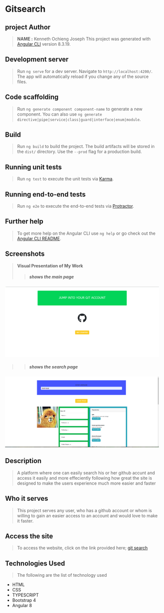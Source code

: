 # Gitsearch
## project Author
> **NAME :** Kenneth Ochieng Joseph
This project was generated with [Angular CLI](https://github.com/angular/angular-cli) version 8.3.19.

## Development server

>Run `ng serve` for a dev server. Navigate to `http://localhost:4200/`. The app will automatically reload if you change any of the source files.

## Code scaffolding

>Run `ng generate component component-name` to generate a new component. You can also use `ng generate directive|pipe|service|class|guard|interface|enum|module`.

## Build

>Run `ng build` to build the project. The build artifacts will be stored in the `dist/` directory. Use the `--prod` flag for a production build.

## Running unit tests

>Run `ng test` to execute the unit tests via [Karma](https://karma-runner.github.io).

## Running end-to-end tests

>Run `ng e2e` to execute the end-to-end tests via [Protractor](http://www.protractortest.org/).

## Further help

>To get more help on the Angular CLI use `ng help` or go check out the [Angular CLI README](https://github.com/angular/angular-cli/blob/master/README.md).

## Screenshots
> **Visual Presentation of My Work**
 >>##### shows the main page
![this shows the page](src/assets/gitss.png)

 >>##### shows the search page
![this shows the page](src/assets/gits.png)
## Description
>A platform where one can easily search his or her github accunt and access it easily and more effeciently following how great the site is designed to make the users experience much more easier and faster

## Who it serves
> This project serves any user, who has a github account or whom is willing to gain an easier access to an account and would love to make it faster.

## Access the site
> To access the website, click on the link provided here;
>[git search]( https://kenneth-joseph.github.io/github-search/)

## Technologies Used
>The following are the list of technology used
 - HTML
 - CSS
 - TYPESCRIPT
 - Bootstrap 4
 - Angular 8
